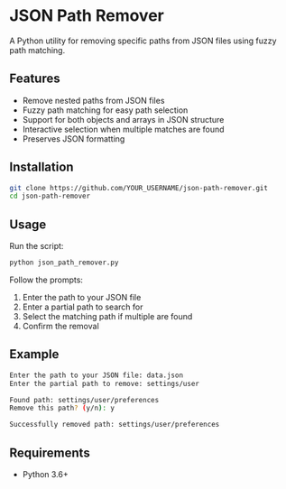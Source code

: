 # JSON Path Remover

A Python utility for removing specific paths from JSON files using fuzzy path matching.

## Features

- Remove nested paths from JSON files
- Fuzzy path matching for easy path selection
- Support for both objects and arrays in JSON structure
- Interactive selection when multiple matches are found
- Preserves JSON formatting

## Installation

```bash
git clone https://github.com/YOUR_USERNAME/json-path-remover.git
cd json-path-remover
```

## Usage

Run the script:
```bash
python json_path_remover.py
```

Follow the prompts:
1. Enter the path to your JSON file
2. Enter a partial path to search for
3. Select the matching path if multiple are found
4. Confirm the removal

## Example

```bash
Enter the path to your JSON file: data.json
Enter the partial path to remove: settings/user

Found path: settings/user/preferences
Remove this path? (y/n): y

Successfully removed path: settings/user/preferences
```

## Requirements

- Python 3.6+ 
